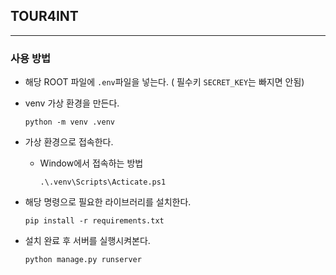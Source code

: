 ## TOUR4INT
----
### 사용 방법
- 해당 ROOT 파일에 `.env`파일을 넣는다. ( 필수키 `SECRET_KEY`는 빠지면 안됨)

- venv 가상 환경을 만든다.
  ```
  python -m venv .venv
  ```
- 가상 환경으로 접속한다.
  + Window에서 접속하는 방법
    ```
    .\.venv\Scripts\Acticate.ps1
    ```

- 해당 명령으로 필요한 라이브러리를 설치한다.
  ```
  pip install -r requirements.txt
  ```

- 설치 완료 후 서버를 실행시켜본다.
  ```
  python manage.py runserver
  ```

